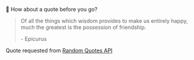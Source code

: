 📣 How about a quote before you go?

> Of all the things which wisdom provides to make us entirely happy, much the greatest is the possession of friendship.
>
> <p>- Epicurus</p>

Quote requested from [Random Quotes API](https://github.com/lukePeavey/quotable)
